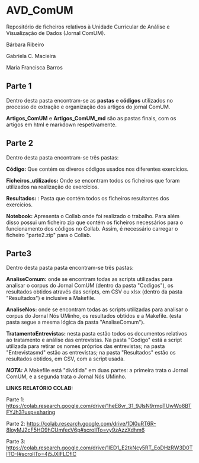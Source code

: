# AVD_ComUM
Repositório de ficheiros relativos à Unidade Curricular de Análise e Visualização de Dados (Jornal ComUM).

Bárbara Ribeiro

Gabriela C. Macieira

Maria Francisca Barros

## Parte 1
Dentro desta pasta encontram-se as **pastas** e **códigos** utilizados no processo de extração e organização dos artigos do jornal ComUM.

**Artigos_ComUM** e **Artigos_ComUM_md** são as pastas finais, com os artigos em html e markdown respetivamente.

 ## Parte 2
 Dentro desta pasta encontram-se três pastas:
 
 **Código:** Que contém os diveros códigos usados nos diferentes exercícios.
 
 **Ficheiros_utilizados:** Onde se encontram todos os ficheiros que foram utilizados na realização de exercícios.
 
**Resultados:** : Pasta que contém todos os ficheiros resultantes dos exercícios.

**Notebook:** Apresenta o Collab onde foi realizado o trabalho. Para além disso possui um ficheiro zip que contém os ficheiros necessários para o funcionamento dos códigos no Collab. Assim, é necessário carregar o ficheiro "parte2.zip" para o Collab.

## Parte3
Dentro desta pasta pasta encontram-se três pastas:

**AnaliseComum:** onde se encontram todas as scripts utilizadas para analisar o corpus do Jornal ComUM (dentro da pasta "Codigos"), os resultados obtidos através das scripts, em CSV ou xlsx (dentro da pasta "Resultados") e inclusive a Makefile.

**AnaliseNos:** onde se encontram todas as scripts utilizadas para analisar o corpus do Jornal Nós UMinho, os resultados obtidos e a Makefile. (esta pasta segue a mesma lógica da pasta "AnaliseComum").

**TratamentoEntrevistas:** nesta pasta estão todos os documentos relativos ao tratamento e análise das entrevistas. Na pasta "Codigo" está a script utilizada para retirar os nomes próprios das entrevistas; na pasta "Entrevistasmd" estão as entrevistas; na pasta "Resultados" estão os resultados obtidos, em CSV, com a script usada.

***NOTA:*** A Makefile está "dividida" em duas partes: a primeira trata o Jornal ComUM, e a segunda trata o Jornal Nós UMinho.

**LINKS RELATÓRIO COLAB:**

Parte 1: https://colab.research.google.com/drive/1heE8vr_31_9JlsN9rmqTUwWo8BTFYJh3?usp=sharing

Parte 2: https://colab.research.google.com/drive/1Dl0uRT6R-8IoyMJ2cF5HO9hCUmfecV6p#scrollTo=vy9zAzzXdhm6

Parte 3: https://colab.research.google.com/drive/1lED1_E2tkNcy5RT_EoDHzRW3D0TlTO-I#scrollTo=4j5JXlFLCflC
